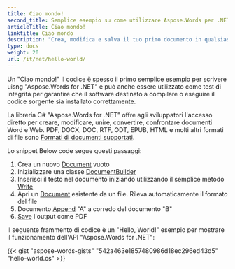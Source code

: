 ```yaml
---
title: Ciao mondo!
second_title: Semplice esempio su come utilizzare Aspose.Words per .NET
articleTitle: Ciao mondo!
linktitle: Ciao mondo
description: "Crea, modifica e salva il tuo primo documento in qualsiasi formato supportato utilizzando Aspose.Words per .NET per sperimentarne la semplicità e la potenza in C#."
type: docs
weight: 20
url: /it/net/hello-world/
---
```


Un "Ciao mondo!" Il codice è spesso il primo semplice esempio per scrivere uisng "Aspose.Words for .NET" e può anche essere utilizzato come test di integrità per garantire che il software destinato a compilare o eseguire il codice sorgente sia installato correttamente.

La libreria C# "Aspose.Words for .NET" offre agli sviluppatori l'accesso diretto per creare, modificare, unire, convertire, confrontare documenti Word e Web. PDF, DOCX, DOC, RTF, ODT, EPUB, HTML e molti altri formati di file sono [Formati di documenti supportati](/words/it/net/supported-document-formats/).

Lo snippet Below code segue questi passaggi:

1. Crea un nuovo [Document](https://reference.aspose.com/words/it/net/aspose.words/document) vuoto
1. Inizializzare una classe [DocumentBuilder](https://reference.aspose.com/words/it/net/aspose.words/documentbuilder/)
1. Inserisci il testo nel documento iniziando utilizzando il semplice metodo [Write](https://reference.aspose.com/words/it/net/aspose.words/documentbuilder/write/)
1. Apri un [Document](https://reference.aspose.com/words/it/net/aspose.words/document/document/) esistente da un file. Rileva automaticamente il formato del file
1. Documento [Append](https://reference.aspose.com/words/it/net/aspose.words/document/appenddocument/) "A" a corredo del documento "B"
1. [Save](https://reference.aspose.com/words/it/net/aspose.words/document/save/) l'output come PDF

Il seguente frammento di codice è un "Hello, World!" esempio per mostrare il funzionamento dell'API "Aspose.Words for .NET":

{{< gist "aspose-words-gists" "542a463e1857480986d18ec296ed43d5" "hello-world.cs" >}}
